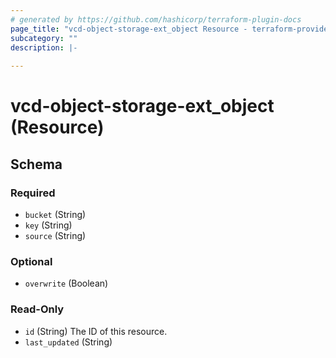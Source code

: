 ```yaml
---
# generated by https://github.com/hashicorp/terraform-plugin-docs
page_title: "vcd-object-storage-ext_object Resource - terraform-provider-vcd-object-storage-ext"
subcategory: ""
description: |-
  
---
```


# vcd-object-storage-ext_object (Resource)





<!-- schema generated by tfplugindocs -->
## Schema

### Required

- `bucket` (String)
- `key` (String)
- `source` (String)

### Optional

- `overwrite` (Boolean)

### Read-Only

- `id` (String) The ID of this resource.
- `last_updated` (String)
